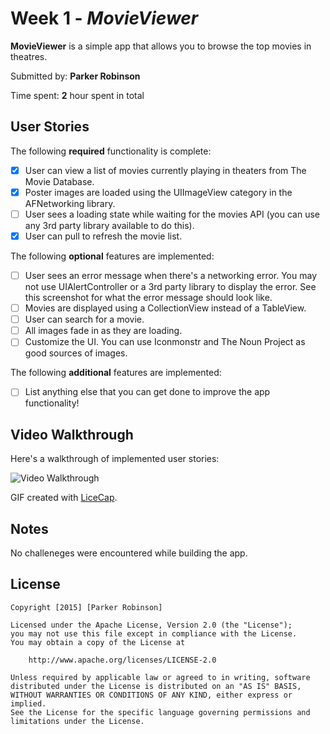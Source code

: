 # Week 1 - *MovieViewer*

**MovieViewer** is a simple app that allows you to browse the top movies in theatres.

Submitted by: **Parker Robinson**

Time spent: **2** hour spent in total

## User Stories

The following **required** functionality is complete:
* [X] User can view a list of movies currently playing in theaters from The Movie Database.
* [X] Poster images are loaded using the UIImageView category in the AFNetworking library.
* [ ] User sees a loading state while waiting for the movies API (you can use any 3rd party library available to do this).
* [X] User can pull to refresh the movie list.

The following **optional** features are implemented:
* [ ] User sees an error message when there's a networking error. You may not use UIAlertController or a 3rd party library to display the error. See this screenshot for what the error message should look like.
* [ ] Movies are displayed using a CollectionView instead of a TableView.
* [ ] User can search for a movie.
* [ ] All images fade in as they are loading.
* [ ] Customize the UI. You can use Iconmonstr and The Noun Project as good sources of images.

The following **additional** features are implemented:

- [ ] List anything else that you can get done to improve the app functionality!

## Video Walkthrough 

Here's a walkthrough of implemented user stories:

<img src='http://i.imgur.com/uLzRFqf.gif' title='Video Walkthrough' width='' alt='Video Walkthrough' />

GIF created with [LiceCap](http://www.cockos.com/licecap/).

## Notes

No challeneges were encountered while building the app.

## License

    Copyright [2015] [Parker Robinson]

    Licensed under the Apache License, Version 2.0 (the "License");
    you may not use this file except in compliance with the License.
    You may obtain a copy of the License at

        http://www.apache.org/licenses/LICENSE-2.0

    Unless required by applicable law or agreed to in writing, software
    distributed under the License is distributed on an "AS IS" BASIS,
    WITHOUT WARRANTIES OR CONDITIONS OF ANY KIND, either express or implied.
    See the License for the specific language governing permissions and
    limitations under the License.

